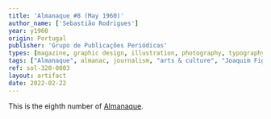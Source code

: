 ```yaml
---
title: 'Almanaque #8 (May 1960)'
author_name: ['Sebastião Rodrigues']
year: y1960
origin: Portugal
publisher: 'Grupo de Publicações Periódicas'
types: [magazine, graphic design, illustration, photography, typography]
tags: ["Almanaque", almanac, journalism, "arts & culture", "Joaquim Figueiredo Magalhães"]
ref: sol-320-0003
layout: artifact
date: 2022-02-22
---
```

<p>This is the eighth number of <a class="text-cat-link publisher" href="/tags/almanaque/">Almanaque</a>.</p>

